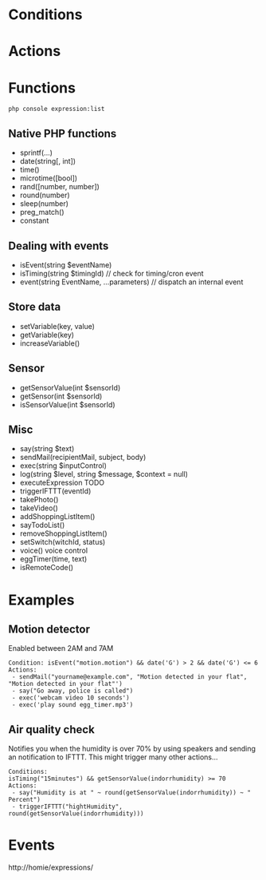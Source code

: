 # Conditions

# Actions


# Functions
```
php console expression:list
```

## Native PHP functions
 - sprintf(...)
 - date(string[, int])
 - time()
 - microtime([bool])
 - rand([number, number])
 - round(number)
 - sleep(number)
 - preg_match()
 - constant

## Dealing with events
 - isEvent(string $eventName)
 - isTiming(string $timingId) // check for timing/cron event
 - event(string EventName, ...parameters) // dispatch an internal event

## Store data
 - setVariable(key, value)
 - getVariable(key)
 - increaseVariable()

## Sensor
 - getSensorValue(int $sensorId)
 - getSensor(int $sensorId)
 - isSensorValue(int $sensorId)

## Misc
 - say(string $text)
 - sendMail(recipientMail, subject, body)
 - exec(string $inputControl)
 - log(string $level, string $message, $context = null)
 - executeExpression TODO
 - triggerIFTTT(eventId)
 - takePhoto()
 - takeVideo()
 - addShoppingListItem()
 - sayTodoList()
 - removeShoppingListItem()
 - setSwitch(witchId, status)
 - voice() voice control
 - eggTimer(time, text)
 - isRemoteCode()

# Examples

## Motion detector
Enabled between 2AM and 7AM
```
Condition: isEvent("motion.motion") && date('G') > 2 && date('G') <= 6
Actions:
 - sendMail("yourname@example.com", "Motion detected in your flat", "Motion detected in your flat"')
 - say("Go away, police is called")
 - exec('webcam video 10 seconds')
 - exec('play sound egg_timer.mp3')
```

## Air quality check
Notifies you when the humidity is over 70% by using speakers and sending an notification to IFTTT. This might trigger many other actions...
```
Conditions:
isTiming("15minutes") && getSensorValue(indorrhumidity) >= 70
Actions:
 - say("Humidity is at " ~ round(getSensorValue(indorrhumidity)) ~ " Percent")
 - triggerIFTTT("hightHumidity", round(getSensorValue(indorrhumidity)))
```

# Events
http://homie/expressions/
